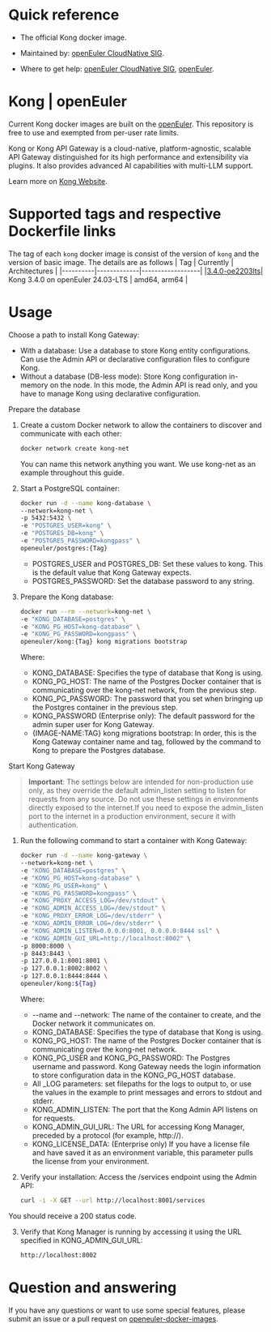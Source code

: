 # Quick reference

- The official Kong docker image.

- Maintained by: [openEuler CloudNative SIG](https://gitee.com/openeuler/cloudnative).

- Where to get help: [openEuler CloudNative SIG](https://gitee.com/openeuler/cloudnative), [openEuler](https://gitee.com/openeuler/community).

# Kong | openEuler
Current Kong docker images are built on the [openEuler](https://repo.openeuler.org/). This repository is free to use and exempted from per-user rate limits.

Kong or Kong API Gateway is a cloud-native, platform-agnostic, scalable API Gateway distinguished for its high performance and extensibility via plugins. It also provides advanced AI capabilities with multi-LLM support.

Learn more on [Kong Website](https://docs.konghq.com/)⁠.

# Supported tags and respective Dockerfile links
The tag of each `kong` docker image is consist of the version of `kong` and the version of basic image. The details are as follows
|    Tag   |  Currently  |   Architectures  |
|----------|-------------|------------------|
|[3.4.0-oe2203lts](https://gitee.com/openeuler/openeuler-docker-images/blob/master/Cloud/kong/3.4.0/24.03-lts/Dockerfile)| Kong 3.4.0 on openEuler 24.03-LTS | amd64, arm64 |


# Usage
Choose a path to install Kong Gateway:
- With a database: Use a database to store Kong entity configurations. Can use the Admin API or declarative configuration files to configure Kong.
- Without a database (DB-less mode): Store Kong configuration in-memory on the node. In this mode, the Admin API is read only, and you have to manage Kong using declarative configuration.

Prepare the database
1. Create a custom Docker network to allow the containers to discover and communicate with each other:
	```bash
	docker network create kong-net
	```
	You can name this network anything you want. We use kong-net as an example throughout this guide.

2. Start a PostgreSQL container:
	```bash
	docker run -d --name kong-database \
	--network=kong-net \
	-p 5432:5432 \
	-e "POSTGRES_USER=kong" \
	-e "POSTGRES_DB=kong" \
	-e "POSTGRES_PASSWORD=kongpass" \
	openeuler/postgres:{Tag}
	```
	- POSTGRES_USER and POSTGRES_DB: Set these values to kong. This is the default value that Kong Gateway expects.
	- POSTGRES_PASSWORD: Set the database password to any string.

3. Prepare the Kong database:
	```bash
	docker run --rm --network=kong-net \
	-e "KONG_DATABASE=postgres" \
	-e "KONG_PG_HOST=kong-database" \
	-e "KONG_PG_PASSWORD=kongpass" \
	openeuler/kong:{Tag} kong migrations bootstrap
	```
	Where:
	- KONG_DATABASE: Specifies the type of database that Kong is using.
	- KONG_PG_HOST: The name of the Postgres Docker container that is communicating over the kong-net network, from the previous step.
	- KONG_PG_PASSWORD: The password that you set when bringing up the Postgres container in the previous step.
	- KONG_PASSWORD (Enterprise only): The default password for the admin super user for Kong Gateway.
	- {IMAGE-NAME:TAG} kong migrations bootstrap: In order, this is the Kong Gateway container name and tag, followed by the command to Kong to prepare the Postgres database.

Start Kong Gateway
> **Important**: The settings below are intended for non-production use only, as they override the default admin_listen setting to listen for requests from any source. Do not use these settings in environments directly exposed to the internet.If you need to expose the admin_listen port to the internet in a production environment, secure it with authentication.

1. Run the following command to start a container with Kong Gateway:
	```bash
	docker run -d --name kong-gateway \
	--network=kong-net \
	-e "KONG_DATABASE=postgres" \
	-e "KONG_PG_HOST=kong-database" \
	-e "KONG_PG_USER=kong" \
	-e "KONG_PG_PASSWORD=kongpass" \
	-e "KONG_PROXY_ACCESS_LOG=/dev/stdout" \
	-e "KONG_ADMIN_ACCESS_LOG=/dev/stdout" \
	-e "KONG_PROXY_ERROR_LOG=/dev/stderr" \
	-e "KONG_ADMIN_ERROR_LOG=/dev/stderr" \
	-e "KONG_ADMIN_LISTEN=0.0.0.0:8001, 0.0.0.0:8444 ssl" \
	-e "KONG_ADMIN_GUI_URL=http://localhost:8002" \
	-p 8000:8000 \
	-p 8443:8443 \
	-p 127.0.0.1:8001:8001 \
	-p 127.0.0.1:8002:8002 \
	-p 127.0.0.1:8444:8444 \
	openeuler/kong:${Tag}

	```
	Where:
	- --name and --network: The name of the container to create, and the Docker network it communicates on.
	- KONG_DATABASE: Specifies the type of database that Kong is using.
	- KONG_PG_HOST: The name of the Postgres Docker container that is communicating over the kong-net network.
	- KONG_PG_USER and KONG_PG_PASSWORD: The Postgres username and password. Kong Gateway needs the login information to store configuration data in the KONG_PG_HOST database.
	- All _LOG parameters: set filepaths for the logs to output to, or use the values in the example to print messages and errors to stdout and stderr.
	- KONG_ADMIN_LISTEN: The port that the Kong Admin API listens on for requests.
	- KONG_ADMIN_GUI_URL: The URL for accessing Kong Manager, preceded by a protocol (for example, http://).
	- KONG_LICENSE_DATA: (Enterprise only) If you have a license file and have saved it as an environment variable, this parameter pulls the license from your environment.

2. Verify your installation:
Access the /services endpoint using the Admin API:
	```bash
	curl -i -X GET --url http://localhost:8001/services
	```
You should receive a 200 status code.

3. Verify that Kong Manager is running by accessing it using the URL specified in KONG_ADMIN_GUI_URL:
	```bash
	http://localhost:8002
	```

# Question and answering
If you have any questions or want to use some special features, please submit an issue or a pull request on [openeuler-docker-images](https://gitee.com/openeuler/openeuler-docker-images).